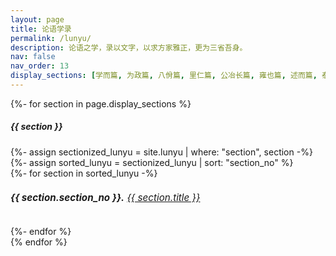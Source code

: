 ```yaml
---
layout: page
title: 论语学录
permalink: /lunyu/
description: 论语之学，录以文字，以求方家雅正，更为三省吾身。
nav: false
nav_order: 13
display_sections: [学而篇, 为政篇, 八佾篇, 里仁篇, 公冶长篇, 雍也篇, 述而篇, 泰伯篇, 子罕篇, 乡党篇, 先进篇, 颜渊篇, 子路篇, 宪问篇, 卫灵公篇, 季氏篇, 阳货篇, 微子篇, 子张篇, 尧曰篇]
---
```




<!-- pages/lunyu.md -->
<div class="post">
<article class="post-content">
  <!-- Display categorized lunyu -->
  {%- for section in page.display_sections %}
    <div class="card mt-3 p-3">
      <h5 class="card-title font-weight-medium">{{ section }}</h5>
      {%- assign sectionized_lunyu = site.lunyu | where: "section", section -%}
      {%- assign sorted_lunyu = sectionized_lunyu | sort: "section_no" %}
      <div class="post-list card-text font-weight-light list-group list-group-flush">
        {%- for section in sorted_lunyu -%}
          <h6 style="font-size: 0.95rem;"><b>{{ section.section_no }}.</b> <a class="post-link" href="{{ section.url | relative_url }}"><span class="subitem"> {{ section.title }}</span></a></h6>
          {%- endfor %}
      </div>  
    </div>
  {% endfor %}
</article>
</div>
